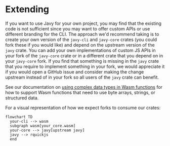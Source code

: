 # Extending

If you want to use Javy for your own project, you may find that the existing
code is not sufficient since you may want to offer custom APIs or use different
branding for the CLI. The approach we'd recommend taking is to create your own
version of the `javy-cli` and `javy-core` crates (you could fork these if you
would like) and depend on the upstream version of the `javy` crate. You can add
your own implementations of custom JS APIs in your fork of the `javy-core` crate
or in a different crate that you depend on in your `javy-core` fork. If you find
that something is missing in the `javy` crate that you require to implement
something in your fork, we would appreciate it if you would open a GitHub issue
and consider making the change upstream instead of in your fork so all users of
the `javy` crate can benefit.

See our documentation on [using complex data types in Wasm
functions](./contributing-complex-data-types.md) for how to support Wasm
functions that need to use byte arrays, strings, or structured data.

For a visual representation of how we expect forks to consume our crates:

```mermaid
flowchart TD
  your-cli --> wasm
  subgraph wasm[your_core.wasm]
  your-core --> javy[upstream javy]
  javy --> rquickjs
  end
```
